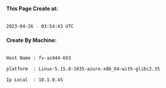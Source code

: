 
   
#### This Page Create at:

```bash

2023-04-26 - 03:54:43 UTC

```

#### Create By Machine:

```bash

Host Name : fv-az444-693

platform  : Linux-5.15.0-1035-azure-x86_64-with-glibc2.35

Ip Local  : 10.1.0.45

```

